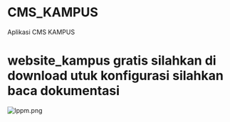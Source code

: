 # CMS_KAMPUS
Aplikasi CMS KAMPUS
# website_kampus gratis silahkan di download utuk konfigurasi silahkan baca dokumentasi 

 
 <img src="/ismarianto12/website_kampus/blob/master/lppm.png?raw=true" alt="lppm.png">
